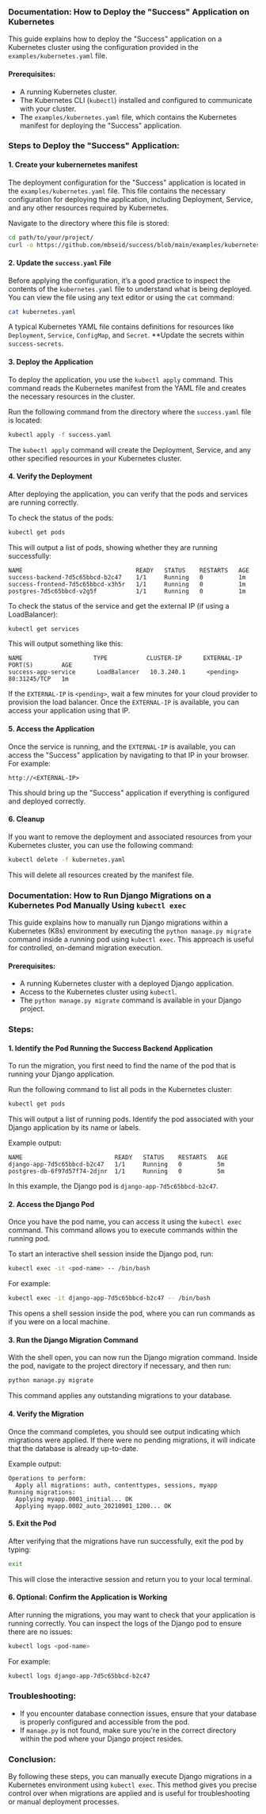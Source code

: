 ### Documentation: How to Deploy the "Success" Application on Kubernetes

This guide explains how to deploy the "Success" application on a Kubernetes cluster using the configuration provided in the `examples/kubernetes.yaml` file.

#### Prerequisites:
- A running Kubernetes cluster.
- The Kubernetes CLI (`kubectl`) installed and configured to communicate with your cluster.
- The `examples/kubernetes.yaml` file, which contains the Kubernetes manifest for deploying the "Success" application.

### Steps to Deploy the "Success" Application:

#### 1. **Create your kubernernetes manifest**

The deployment configuration for the "Success" application is located in the `examples/kubernetes.yaml` file. This file contains the necessary configuration for deploying the application, including Deployment, Service, and any other resources required by Kubernetes.

Navigate to the directory where this file is stored:

```bash
cd path/to/your/project/
curl -o https://github.com/mbseid/success/blob/main/examples/kubernetes.yaml success.yaml
```

#### 2. **Update the `success.yaml` File**

Before applying the configuration, it’s a good practice to inspect the contents of the `kubernetes.yaml` file to understand what is being deployed. You can view the file using any text editor or using the `cat` command:

```bash
cat kubernetes.yaml
```

A typical Kubernetes YAML file contains definitions for resources like `Deployment`, `Service`, `ConfigMap`, and `Secret`.  **Update the secrets within `success-secrets`.

#### 3. **Deploy the Application**

To deploy the application, you use the `kubectl apply` command. This command reads the Kubernetes manifest from the YAML file and creates the necessary resources in the cluster.

Run the following command from the directory where the `success.yaml` file is located:

```bash
kubectl apply -f success.yaml
```

The `kubectl apply` command will create the Deployment, Service, and any other specified resources in your Kubernetes cluster.

#### 4. **Verify the Deployment**

After deploying the application, you can verify that the pods and services are running correctly.

To check the status of the pods:

```bash
kubectl get pods
```

This will output a list of pods, showing whether they are running successfully:

```
NAME                                READY   STATUS    RESTARTS   AGE
success-backend-7d5c65bbcd-b2c47    1/1     Running   0          1m
success-frontend-7d5c65bbcd-x3h5r   1/1     Running   0          1m
postgres-7d5c65bbcd-v2g5f           1/1     Running   0          1m
```

To check the status of the service and get the external IP (if using a LoadBalancer):

```bash
kubectl get services
```

This will output something like this:

```
NAME                    TYPE           CLUSTER-IP      EXTERNAL-IP    PORT(S)        AGE
success-app-service      LoadBalancer   10.3.240.1      <pending>      80:31245/TCP   1m
```

If the `EXTERNAL-IP` is `<pending>`, wait a few minutes for your cloud provider to provision the load balancer. Once the `EXTERNAL-IP` is available, you can access your application using that IP.

#### 5. **Access the Application**

Once the service is running, and the `EXTERNAL-IP` is available, you can access the "Success" application by navigating to that IP in your browser. For example:

```
http://<EXTERNAL-IP>
```

This should bring up the "Success" application if everything is configured and deployed correctly.

#### 6. **Cleanup**

If you want to remove the deployment and associated resources from your Kubernetes cluster, you can use the following command:

```bash
kubectl delete -f kubernetes.yaml
```

This will delete all resources created by the manifest file.

### Documentation: How to Run Django Migrations on a Kubernetes Pod Manually Using `kubectl exec`

This guide explains how to manually run Django migrations within a Kubernetes (K8s) environment by executing the `python manage.py migrate` command inside a running pod using `kubectl exec`. This approach is useful for controlled, on-demand migration execution.

#### Prerequisites:
- A running Kubernetes cluster with a deployed Django application.
- Access to the Kubernetes cluster using `kubectl`.
- The `python manage.py migrate` command is available in your Django project.
  
### Steps:

#### 1. **Identify the Pod Running the Success Backend Application**

To run the migration, you first need to find the name of the pod that is running your Django application.

Run the following command to list all pods in the Kubernetes cluster:

```bash
kubectl get pods
```

This will output a list of running pods. Identify the pod associated with your Django application by its name or labels.

Example output:

```
NAME                          READY   STATUS    RESTARTS   AGE
django-app-7d5c65bbcd-b2c47   1/1     Running   0          5m
postgres-db-6f97d57f74-2djnr  1/1     Running   0          5m
```

In this example, the Django pod is `django-app-7d5c65bbcd-b2c47`.

#### 2. **Access the Django Pod**

Once you have the pod name, you can access it using the `kubectl exec` command. This command allows you to execute commands within the running pod.

To start an interactive shell session inside the Django pod, run:

```bash
kubectl exec -it <pod-name> -- /bin/bash
```

For example:

```bash
kubectl exec -it django-app-7d5c65bbcd-b2c47 -- /bin/bash
```

This opens a shell session inside the pod, where you can run commands as if you were on a local machine.

#### 3. **Run the Django Migration Command**

With the shell open, you can now run the Django migration command. Inside the pod, navigate to the project directory if necessary, and then run:

```bash
python manage.py migrate
```

This command applies any outstanding migrations to your database.

#### 4. **Verify the Migration**

Once the command completes, you should see output indicating which migrations were applied. If there were no pending migrations, it will indicate that the database is already up-to-date.

Example output:

```
Operations to perform:
  Apply all migrations: auth, contenttypes, sessions, myapp
Running migrations:
  Applying myapp.0001_initial... OK
  Applying myapp.0002_auto_20210901_1200... OK
```

#### 5. **Exit the Pod**

After verifying that the migrations have run successfully, exit the pod by typing:

```bash
exit
```

This will close the interactive session and return you to your local terminal.

#### 6. **Optional: Confirm the Application is Working**

After running the migrations, you may want to check that your application is running correctly. You can inspect the logs of the Django pod to ensure there are no issues:

```bash
kubectl logs <pod-name>
```

For example:

```bash
kubectl logs django-app-7d5c65bbcd-b2c47
```

### Troubleshooting:

- If you encounter database connection issues, ensure that your database is properly configured and accessible from the pod.
- If `manage.py` is not found, make sure you're in the correct directory within the pod where your Django project resides.

### Conclusion:

By following these steps, you can manually execute Django migrations in a Kubernetes environment using `kubectl exec`. This method gives you precise control over when migrations are applied and is useful for troubleshooting or manual deployment processes.